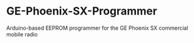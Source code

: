 # GE-Phoenix-SX-Programmer
Arduino-based EEPROM programmer for the GE Phoenix SX commercial mobile radio
